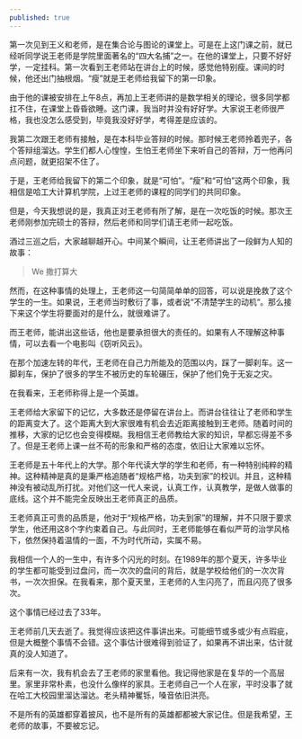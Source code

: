 ```yaml
---
published: true
---
```

第一次见到王义和老师，是在集合论与图论的课堂上。可是在上这门课之前，就已经听同学说王老师是学院里面著名的“四大名捕”之一。在他的课堂上，只要不好好学，一定挂科。第一次看到王老师站在讲台上的时候，感觉他特别瘦。课间的时候，他还出门抽根烟。“瘦”就是王老师给我留下的第一印象。

由于他的课被安排在上午8点，再加上王老师讲的是数学相关的理论，很多同学都扛不住，在课堂上昏昏欲睡。这门课，我当时并没有好好学。大家说王老师很严格，我也没怎么感受到，毕竟我没好好学，考得差是应该的。

我第二次跟王老师有接触，是在本科毕业答辩的时候。那时候王老师拎着兜子，各个答辩组溜达。学生们都人心惶惶，生怕王老师坐下来听自己的答辩，万一他再问点问题，就更招架不住了。

于是，王老师给我留下的第二个印象，就是“可怕”。“瘦”和“可怕”这两个印象，我相信是哈工大计算机学院，上过王老师的课程的同学们的共同印象。

但是，今天我想说的是，我真正对王老师有所了解，是在一次吃饭的时候。那次王老师刚参加完硕士的答辩，然后老师和同学们请王老师一起吃饭。

酒过三巡之后，大家越聊越开心。中间某个瞬间，让王老师讲出了一段鲜为人知的故事：

> We 撒打算大




然而，在这种事情的处理上，王老师这一句简简单单的回答，可以说是挽救了这个学生的一生。如果说，王老师当时敷衍了事，或者说“不清楚学生的动机“。那么接下来这个学生将要面对的是什么，就很难讲了。

而王老师，能讲出这些话，他也是要承担很大的责任的。如果有人不理解这种事情，可以去看一个电影叫《窃听风云》。

在那个加速左转的年代，王老师在自己力所能及的范围以内，踩了一脚刹车。这一脚刹车，保护了很多的学生不被历史的车轮碾压，保护了他们免于无妄之灾。

在我看来，王老师称得上是一个英雄。

王老师给大家留下的记忆，大多数还是停留在讲台上。而讲台往往让了老师和学生的距离变大了。这个距离大到大家很难有机会去近距离接触到王老师。随着时间的推移，大家的记忆也会变得模糊。我相信王老师教给大家的知识，早都忘得差不多了。但是王老师上课一丝不苟的形象和严格的态度，依旧让大家难以忘怀。

王老师是五十年代上的大学。那个年代读大学的学生和老师，有一种特别纯粹的精神。这种精神是真的是秉严格追随者“规格严格，功夫到家”的校训。并且，这种精神没有被动乱所打扰。对他们这一代人来说，认真工作，认真教学，是做人做事的底线。这个并不能完全反映出王老师真正的品质。

王老师真正可贵的品质是，他对于“规格严格，功夫到家”的理解，并不只限于要求学生，他还用这8个字约束着自己。与此同时，王老师能够在看似严苛的治学风格下，依然保持着温情的一面，不为时代所动，实属不易。

我相信一个人的一生中，有许多个闪光的时刻。在1989年的那个夏天，许多毕业的学生都可能受到过盘问，而一次次的盘问的背后，就是学校给他们的一次次背书，一次次担保。在我看来，那个夏天里，王老师的人生闪亮了，而且闪亮了很多次。

这个事情已经过去了33年。

王老师前几天去逝了。我觉得应该把这件事讲出来。可能细节或多或少有点瑕疵，但是大概整个事情不会错。这个事估计很难得到验证了，如果再不讲出来，估计就真的没人知道了。

后来有一次，我有机会去了王老师的家里看他。我记得他家是在复华的一个高层里。家里非常朴素，也没什么像样的家具。王老师自己一个人在家，平时没事了就在哈工大校园里溜达溜达。老头精神矍铄，嗓音依旧洪亮。

不是所有的英雄都穿着披风，也不是所有的英雄都都被大家记住。但是我希望，王老师的故事，不要被忘记。
